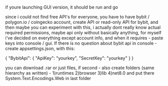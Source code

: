 


if youre launching GUI version, it should be run and go

since i could not find free API's for everyone, you have to have bybit / polygon.io  / coingecko account, create API or read-only API for bybit, and then maybe you can experiment with this, i actually dont really know actual required permissions, maybe api only without basically anything, for myself i've decided on everything except account info, and when it requires - paste keys into console / gui. If there is no question about bybit api in console - create appsettings.json, with this:

{
  "BybitApi": {
    "ApiKey": "yourkey",
    "SecretKey": "yourkey"
  }
}


you can download .rar or just files, if second -
also create folders (same hierarchy as written) - 
1)runtimes
2)browser
3)lib
4)net8.0
and put there System.Text.Encodings.Web in last folder
